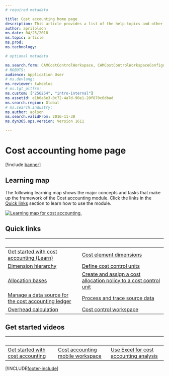 ```yaml
---
# required metadata

title: Cost accounting home page
description: This article provides a list of the help topics and other resources that are available for Cost accounting.
author: aprilolson
ms.date: 04/25/2018
ms.topic: article
ms.prod: 
ms.technology: 

# optional metadata

ms.search.form: CAMCostControlWorkspace, CAMCostControlWorkspaceConfiguration, CAMCostAccountingLedgerAdminWorkspace, CAMAXCostAccountingSetupWizard
# ROBOTS: 
audience: Application User
# ms.devlang: 
ms.reviewer: twheeloc
# ms.tgt_pltfrm: 
ms.custom: ["256254", "intro-internal"]
ms.assetid: e1b0a6e3-0c72-4a7d-90e1-20f870c6dbad
ms.search.region: Global
# ms.search.industry: 
ms.author: aolson
ms.search.validFrom: 2016-11-30
ms.dyn365.ops.version: Version 1611

---
```


# Cost accounting home page

[!include [banner](../includes/banner.md)]

## Learning map 

The following learning map shows the major concepts and tasks that make up the framework of the Cost accounting module. Click the links in the [Quick links](#quick-links) section to learn how to use the module.

[![Learning map for cost accounting.](./media/cost-accounting-map.png)](./media/cost-accounting-map.png)

## Quick links

| &nbsp; | &nbsp;  |
|------|---|
|  [Get started with cost accounting (Learn)](/training/modules/get-started-cost-accounting-dyn365-finance/)  |[Cost element dimensions](cost-elements.md)  |
|  [Dimension hierarchy](dimension-hierarchy.md)  |[Define cost control units](./tasks/define-cost-control-units.md)| 
| [Allocation bases](allocation-bases.md)|[Create and assign a cost allocation policy to a cost control unit](./tasks/create-assign-cost-allocation-policy-cost-control-unit.md) | 
| [Manage a data source for the cost accounting ledger](./tasks/manage-data-source-cost-accounting-ledger.md) |                                           [Process and trace source data](./tasks/process-trace-source-data.md)     | 
|[Overhead calculation](overhead-calculation.md)  | [Cost control workspace](cost-control-workspace.md)   |

## Get started videos<br/>

| &nbsp; | &nbsp;  | &nbsp;  |
|------------------------|--------------------|-----------------------------|
| [Get started with cost accounting](https://www.youtube.com/watch?v=1pUDtJQZ8FU&t=35s)  | [Cost accounting mobile workspace](https://www.youtube.com/watch?v=imsuTg8rUVk&t=7s)  |   [Use Excel for cost accounting analysis](https://www.youtube.com/watch?v=-HKHYdClvx8)  |





[!INCLUDE[footer-include](../../includes/footer-banner.md)]
